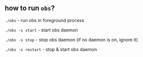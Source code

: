 ## how to run `obs`?

`./obs` - run obs in foreground process

`./obs -s start` - start obs daemon

`./obs -s stop` - stop obs daemon (if no daemon is on, ignore it)

`./obs -s restart` - stop & start obs daemon
